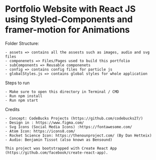 # Portfolio Website with React JS using Styled-Components and framer-motion for Animations

Folder Structure:

    - assets => contains all the assests such as images, audio and svg files
    - componenets => Files/Pages used to build this portfolio
    - subComponents => Reusable componenets
    - config => contains config files for particle js
    - globalStyles.js => contains global styles for whole application


Steps to run

    - Make sure to open this directory in Terminal / CMD
    - Run npm install
    - Run npm start

Credits

    - Concept: CodeBucks Projects (https://github.com/codebucks27/)
    - Design in : https://www.figma.com/
    - Svg Icons (Social Media Icons) :https://fontawesome.com/
    - Atom Icon: https://icons8.com/
    - Rocket Science Icon: https://thenounproject.com/ (By Dan Hetteix)
    - Audio: Benjamin Tissot (also known as Bensound)
    
    This project was bootstrapped with Create React App (https://github.com/facebook/create-react-app).
